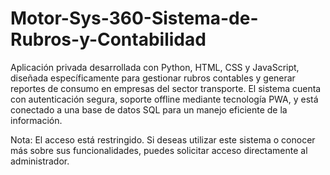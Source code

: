# Motor-Sys-360-Sistema-de-Rubros-y-Contabilidad
Aplicación privada desarrollada con Python, HTML, CSS y JavaScript, diseñada específicamente para gestionar rubros contables y generar reportes de consumo en empresas del sector transporte. El sistema cuenta con autenticación segura, soporte offline mediante tecnología PWA, y está conectado a una base de datos SQL para un manejo eficiente de la información.

Nota: El acceso está restringido. Si deseas utilizar este sistema o conocer más sobre sus funcionalidades, puedes solicitar acceso directamente al administrador.
